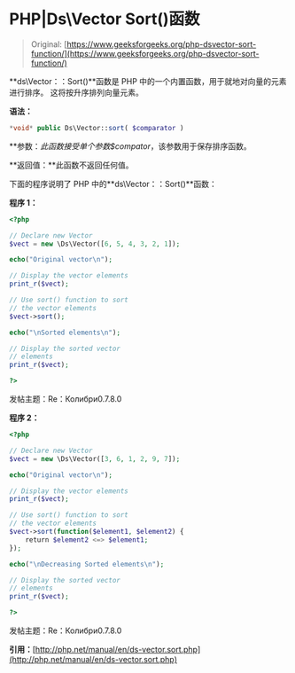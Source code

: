 # PHP|Ds\Vector Sort()函数

> Original: [https://www.geeksforgeeks.org/php-dsvector-sort-function/](https://www.geeksforgeeks.org/php-dsvector-sort-function/)

**ds\Vector：：Sort()**函数是 PHP 中的一个内置函数，用于就地对向量的元素进行排序。 这将按升序排列向量元素。

**语法：**

```php
*void* public Ds\Vector::sort( $comparator )

```

**参数：**此函数接受单个参数*$compator*，该参数用于保存排序函数。

**返回值：**此函数不返回任何值。

下面的程序说明了 PHP 中的**ds\Vector：：Sort()**函数：

**程序 1：**

```php
<?php

// Declare new Vector
$vect = new \Ds\Vector([6, 5, 4, 3, 2, 1]);

echo("Original vector\n");

// Display the vector elements
print_r($vect);

// Use sort() function to sort
// the vector elements
$vect->sort();

echo("\nSorted elements\n");

// Display the sorted vector 
// elements
print_r($vect);

?>
```

发帖主题：Re：Колибри0.7.8.0

**程序 2：**

```php
<?php

// Declare new Vector
$vect = new \Ds\Vector([3, 6, 1, 2, 9, 7]);

echo("Original vector\n");

// Display the vector elements
print_r($vect);

// Use sort() function to sort
// the vector elements
$vect->sort(function($element1, $element2) {
    return $element2 <=> $element1;
});

echo("\nDecreasing Sorted elements\n");

// Display the sorted vector 
// elements
print_r($vect);

?>
```

发帖主题：Re：Колибри0.7.8.0

**引用：**[http://php.net/manual/en/ds-vector.sort.php](http://php.net/manual/en/ds-vector.sort.php)